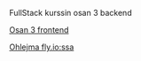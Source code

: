 FullStack kurssin osan 3 backend

[Osan 3 frontend](https://github.com/PPeltola/fs-part3-front/tree/master)

[Ohlejma fly.io:ssa](https://dry-smoke-2479.fly.dev/)
